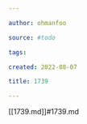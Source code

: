 ```yaml
---

author: ohmanfoo

source: #todo

tags: 

created: 2022-08-07

title: 1739

---
```

[[1739.md]]#1739.md
